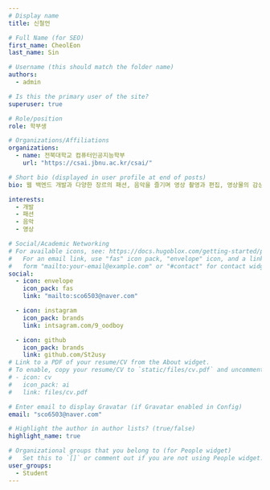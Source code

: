 ```yaml
---
# Display name
title: 신철언

# Full Name (for SEO)
first_name: CheolEon
last_name: Sin

# Username (this should match the folder name)
authors:
  - admin

# Is this the primary user of the site?
superuser: true

# Role/position
role: 학부생

# Organizations/Affiliations
organizations:
  - name: 전북대학교 컴퓨터인공지능학부
    url: "https://csai.jbnu.ac.kr/csai/"

# Short bio (displayed in user profile at end of posts)
bio: 웹 백엔드 개발과 다양한 장르의 패션, 음악을 즐기며 영상 촬영과 편집, 영상물의 감상을 모두 즐깁니다.

interests:
  - 개발
  - 패션
  - 음악
  - 영상

# Social/Academic Networking
# For available icons, see: https://docs.hugoblox.com/getting-started/page-builder/#icons
#   For an email link, use "fas" icon pack, "envelope" icon, and a link in the
#   form "mailto:your-email@example.com" or "#contact" for contact widget.
social:
  - icon: envelope
    icon_pack: fas
    link: "mailto:sco6503@naver.com"

  - icon: instagram
    icon_pack: brands
    link: intsagram.com/9_oodboy

  - icon: github
    icon_pack: brands
    link: github.com/St2usy
# Link to a PDF of your resume/CV from the About widget.
# To enable, copy your resume/CV to `static/files/cv.pdf` and uncomment the lines below.
# - icon: cv
#   icon_pack: ai
#   link: files/cv.pdf

# Enter email to display Gravatar (if Gravatar enabled in Config)
email: "sco6503@naver.com"

# Highlight the author in author lists? (true/false)
highlight_name: true

# Organizational groups that you belong to (for People widget)
#   Set this to `[]` or comment out if you are not using People widget.
user_groups:
  - Student
---
```

